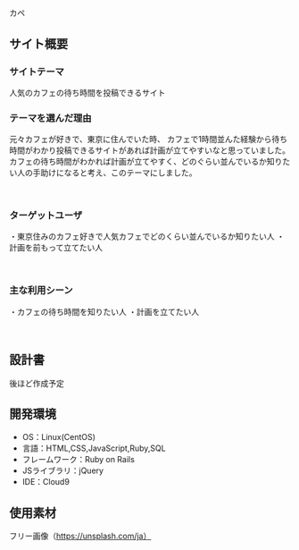 # <!--ここにアプリ名を入力-->
カペ
​
## サイト概要
### サイトテーマ
人気のカフェの待ち時間を投稿できるサイト

### テーマを選んだ理由
元々カフェが好きで、東京に住んでいた時、
カフェで1時間並んた経験から待ち時間がわかり投稿できるサイトがあれば計画が立てやすいなと思っていました。
カフェの待ち時間がわかれば計画が立てやすく、どのぐらい並んでいるか知りたい人の手助けになると考え、このテーマにしました。

​
### ターゲットユーザ
・東京住みのカフェ好きで人気カフェでどのくらい並んでいるか知りたい人
・計画を前もって立てたい人

​
### 主な利用シーン
・カフェの待ち時間を知りたい人
・計画を立てたい人

​
## 設計書
後ほど作成予定
​
## 開発環境
- OS：Linux(CentOS)
- 言語：HTML,CSS,JavaScript,Ruby,SQL
- フレームワーク：Ruby on Rails
- JSライブラリ：jQuery
- IDE：Cloud9
​
## 使用素材
フリー画像（https://unsplash.com/ja）
